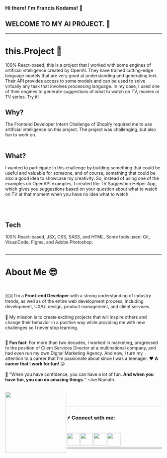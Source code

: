 ### Hi there! I'm Francis Kodama! 👋

## WELCOME TO MY AI PROJECT. 🤖

<hr />

# this.Project 📖

100% React-based, this is a project that I worked with some engines of artificial intelligence created by OpenAI. They have trained cutting-edge language models that are very good at understanding and generating text. Their API provides access to some models and can be used to solve virtually any task that involves processing language. In my case, I used one of their engines to generate suggestions of what to watch on TV, movies or TV series. Try it!

## Why?

The Frontend Developer Intern Challenge of Shopify required me to use artificial intelligence on this project. The project was challenging, but also fun to work on.
</br>
</br>

## What?

I wanted to participate in this challenge by building something that could be useful and valuable for someone, and of course, something that could be also a good idea to showcase my creativity. So, instead of using one of the examples on OpenAPI examples, I created the TV Suggestion Helper App, which gives you suggestions based on your question about what to watch on TV at that moment when you have no idea what to watch.

</br>
</br>

## Tech

100% React-based, JSX, CSS, SASS, and HTML. Some tools used: Git, VisualCode, Figma, and Adobe Photoshop.
</br>
</br>

<hr />

# About Me 😎

<br />

🇧🇷 I’m a **Front-end Developer** with a strong understanding of industry trends, as well as of the entire web development process, including development, UX/UI design, product management, and client services.
</br>
</br>
🚀 My mission is to create exciting projects that will inspire others and change their behavior in a positive way while providing me with new challenges so I never stop learning.
</br>
</br>

🏁 **Fun fact**: For more than two decades, I worked in marketing, progressed to the position of Client Services Director at a multinational company, and had even run my own Digital Marketing Agency. And now, I turn my attention to a career that I'm passionate about since I was a teenager. ❤️ **A career that I work for fun!** 😜
</br>
</br>
💭 "When you have confidence, you can have a lot of fun. **And when you have fun, you can do amazing things.**" -Joe Namath.
</br>
</br>

<a href="https://www.fkodama.com/" target="_blank">
<img align="left" width="196px" src="https://www.fkodama.com/_permanent/git/portfolio.svg"  />
</a>

</br>
</br>

<hr />

### ⚡ Connect with me:

<br />
<a href="https://www.fkodama.com/" target="_blank">
<img align="left" width="40px" src="https://www.fkodama.com/_permanent/git/website.svg"  />
</a>
<a href="https://www.linkedin.com/in/kodama/" target="_blank">
  <img align="left" width="40px" src="https://www.fkodama.com/_permanent/git/linkedin.svg"  />
</a>
<a href="https://www.instagram.com" target="_blank">
  <img align="left" width="40px" src="https://www.fkodama.com/_permanent/git/instagram.svg"  />
</a>
<a href="mailto:fk@fkodama.com">
  <img align="left" width="43px" src="https://www.fkodama.com/_permanent/git/email.svg" />
</a>

</br>
</br>

<hr />

